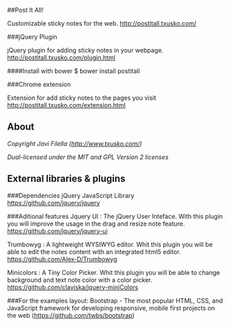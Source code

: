 ##Post It All!

Customizable sticky notes for the web.
http://postitall.txusko.com/

###jQuery Plugin

jQuery plugin for adding sticky notes in your webpage.
http://postitall.txusko.com/plugin.html

####Install with bower
$ bower install postitall

###Chrome extension

Extension for add sticky notes to the pages you visit
http://postitall.txusko.com/extension.html

## About

_Copyright Javi Filella (http://www.txusko.com/)_

_Dual-licensed under the MIT and GPL Version 2 licenses_

## External libraries & plugins

###Dependencies
jQuery JavaScript Library
https://github.com/jquery/jquery

###Aditional features
Jquery UI : The jQuery User Inteface. With this plugin you will improve the usage in the drag and resize note feature.
https://github.com/jquery/jquery-ui

Trumbowyg : A lightweight WYSIWYG editor. Whit this plugin you will be able to edit the notes content with an integrated html5 editor.
https://github.com/Alex-D/Trumbowyg

Minicolors : A Tiny Color Picker. Whit this plugin you will be able to change background and text note color with a color picker.
https://github.com/claviska/jquery-miniColors

###For the examples layout:
Bootstrap - The most popular HTML, CSS, and JavaScript framework for developing responsive, mobile first projects on the web (https://github.com/twbs/bootstrap)
